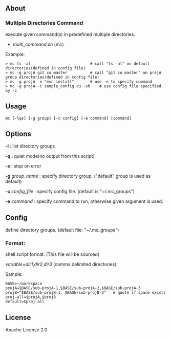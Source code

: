 About
-----

### Multiple Directories Command  

execute given command(s) in predefined multiple directories.

* _multi_command.sh_ (mc)


Example:

    > mc ls -al                          # call "ls -al" on default directories(defined in config file)
    > mc -g projA git co master          # call "git co master" on projA group directories(defined in config file)
    > mc -g projA -e "mvn install"       # use -e to specify command
    > mc -g projA -c sample_config du -sh    # use config file specified by -c 

Usage
-----

    mc [-lqs] [-g group] [-c config] [-e command] [command]
 

Options
-------

**-l** : list directory groups

**-q** : quiet mode(no output from this script)

**-s** : stop on error

**-g** _group_name_ : specify directory group. ("default" group is used as default)

**-c** _config_file_ : specify config file. (default is "~/.mc_groups")

**-e** _command_ : specify command to run, otherwise given argument is used.


Config
------

define directory groups. (default file: "~/.mc_groups")

### Format:

shell script format. (This file will be sourced)

_variable_=_dir1_,_dir2_,_dir3_  (comma delimited directories)

Sample:

    BASE=~/workspace
    projA=$BASE/sub-projA-1,$BASE/sub-projA-2,$BASE/sub-projA-3
    projB="$BASE/sub-projB-1, $BASE/sub-projB-2"   # quote if space exists
    proj-all=$projA,$projB
    default=$proj-all


License
-------

Apache License 2.0
